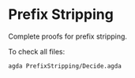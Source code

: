 # Prefix Stripping

Complete proofs for prefix stripping.

To check all files:

```
agda PrefixStripping/Decide.agda
```
